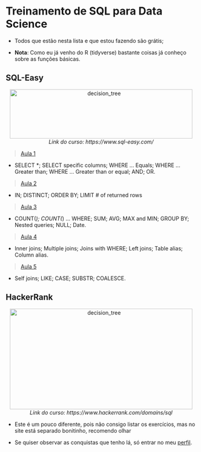 # Treinamento de SQL para Data Science

- Todos que estão nesta lista e que estou fazendo são grátis;

- **Nota**: Como eu já venho do R (tidyverse) bastante coisas já conheço sobre as funções básicas.

## SQL-Easy

<p align="center">
  <img alt="decision_tree" src="https://www.sql-easy.com/logo.png" alt="drawing" width="482" height="130"/>
  <br>
    <em> Link do curso: https://www.sql-easy.com/ </em>
</p>

> [Aula 1](https://github.com/barbosarafael/Aprendizado-SQL/blob/master/Scripts_Comandos/Aula1%2015052020.txt)

- SELECT *; SELECT specific columns; WHERE ... Equals; WHERE ... Greater than; WHERE ... Greater than or equal; AND; OR.

> [Aula 2](https://github.com/barbosarafael/Aprendizado-SQL/blob/master/Scripts_Comandos/Aula%202%2017052020.txt)

- IN; DISTINCT; ORDER BY; LIMIT # of returned rows

> [Aula 3](https://github.com/barbosarafael/Aprendizado-SQL/blob/master/Scripts_Comandos/Aula3%2018052020-%20.txt)

- COUNT(*); COUNT(*) ... WHERE; SUM; AVG; MAX and MIN; GROUP BY; Nested queries; NULL; Date.

> [Aula 4](https://github.com/barbosarafael/Aprendizado-SQL/blob/master/Scripts_Comandos/Aula4%2020052020.txt)

- Inner joins; Multiple joins; Joins with WHERE; Left joins; Table alias; Column alias.

> [Aula 5](https://github.com/barbosarafael/Aprendizado-SQL/blob/master/Scripts_Comandos/Aula5%2029052020.txt)

- Self joins; LIKE; CASE; SUBSTR; COALESCE.

## HackerRank

<p align="center">
  <img alt="decision_tree" src="https://miro.medium.com/max/672/1*_64-aCeFjiMDxFZbu4jB-g.png" alt="drawing" width="482" height="266"/>
  <br>
    <em> Link do curso: https://www.hackerrank.com/domains/sql </em>
</p>

- Este é um pouco diferente, pois não consigo listar os exercícios, mas no site está separado bonitinho, recomendo olhar

- Se quiser observar as conquistas que tenho lá, só entrar no meu [perfil](https://www.hackerrank.com/rafaelbarbosa1).
